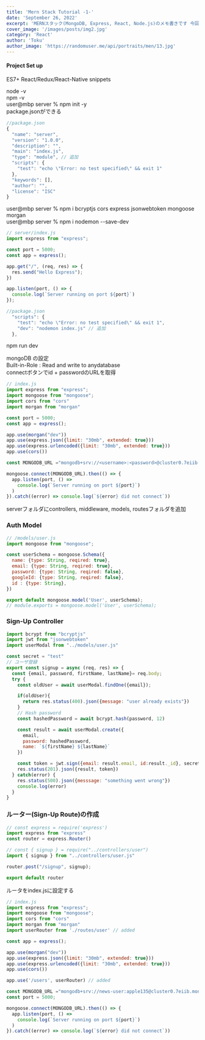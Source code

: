 ```yaml
---
title: 'Mern Stack Tutorial -1-'
date: 'September 26, 2022'
excerpt: 'MERNスタック(MongoDB, Express, React, Node.js)のメモ書きです 今回から実際にアプリを作成します'
cover_image: '/images/posts/img2.jpg'
category: 'React'
author: 'Toku'
author_image: 'https://randomuser.me/api/portraits/men/13.jpg'
---
```


<!-- Markdow generator - https://jaspervdj.be/lorem-markdownum/ -->

#### Project Set up
ES7+ React/Redux/React-Native snippets

node -v  
npm -v  
user@mbp server % npm init -y  
package.jsonができる  
~~~js
//package.json
{
  "name": "server",
  "version": "1.0.0",
  "description": "",
  "main": "index.js",
  "type": "module", // 追加
  "scripts": {
    "test": "echo \"Error: no test specified\" && exit 1"
  },
  "keywords": [],
  "author": "",
  "license": "ISC"
}
~~~
user@mbp server % npm i bcryptjs cors express jsonwebtoken mongoose morgan  
user@mbp server % npm i nodemon --save-dev

~~~Javascript
// server/index.js
import express from "express";

const port = 5000;
const app = express();

app.get("/", (req, res) => {
  res.send("Hello Express");
})

app.listen(port, () => {
  console.log(`Server running on port ${port}`)
});
~~~

~~~Javascript
//package.json
  "scripts": {
    "test": "echo \"Error: no test specified\" && exit 1",
    "dev": "nodemon index.js" // 追加
  },
~~~
npm run dev

mongoDB の設定  
Built-in-Role : Read and write to anydatabase  
connectボタンでid + passwordのURLを取得

~~~js
// index.js
import express from "express";
import mongoose from "mongoose";
import cors from "cors"
import morgan from "morgan"

const port = 5000;
const app = express();

app.use(morgan("dev"))
app.use(express.json({limit: "30mb", extended: true}))
app.use(express.urlencoded({limit: "30mb", extended: true}))
app.use(cors())

const MONGODB_URL ="mongodb+srv://<username>:<password>@cluster0.7eiib.mongodb.net/news_db?retryWrites=true&w=majority"

mongoose.connect(MONGODB_URL).then(() => {
  app.listen(port, () => 
    console.log(`Server running on port ${port}`)
  )
}).catch((error) => console.log(`${error} did not connect`))
~~~

serverフォルダにcontrollers, middleware, models, routesフォルダを追加
### Auth Model
~~~js
// /models/user.js
import mongoose from "mongoose";

const userSchema = mongoose.Schema({
  name: {type: String, reqired: true},
  email: {type: String, reqired: true},
  password: {type: String, reqired: false},
  googleId: {type: String, reqired: false},
  id : {type: String},
})

export default mongoose.model('User', userSchema);
// module.exports = mongoose.model('User', userSchema);
~~~
### Sign-Up Controller
~~~js
import bcrypt from "bcryptjs"
import jwt from "jsonwebtoken"
import userModal from "../models/user.js"

const secret = "test"
// ユーザ登録
export const signup = async (req, res) => {
  const {email, password, firstName, lastName}= req.body;
  try {
    const oldUser = await userModal.findOne({email});

    if(oldUser){
      return res.status(400).json({message: "user already exists"})
    }
    // Hash password
    const hashedPassword = await bcrypt.hash(password, 12)

    const result = await userModal.create({
      email,
      password: hashedPassword,
      name: `${firstName} ${lastName}`
    })

    const token = jwt.sign({email: result.email, id:result._id}, secret, {expiresIn: "1h"})
    res.status(201).json({result, token})
  } catch(error) {
    res.status(500).json({messsage: "something went wrong"})
    console.log(error)
  }
}
~~~
### ルーター(Sign-Up Route)の作成
~~~js
// const express = require('express')
import express from "express"
const router = express.Router()

// const { signup } = require("../controllers/user")
import { signup } from "../controllers/user.js"

router.post("/signup", signup);

export default router
~~~
ルータをindex.jsに設定する
~~~js
// index.js
import express from "express";
import mongoose from "mongoose";
import cors from "cors"
import morgan from "morgan"
import userRouter from './routes/user' // added

const app = express();

app.use(morgan("dev"))
app.use(express.json({limit: "30mb", extended: true}))
app.use(express.urlencoded({limit: "30mb", extended: true}))
app.use(cors())

app.use('/users', userRouter) // added

const MONGODB_URL ="mongodb+srv://news-user:apple135@cluster0.7eiib.mongodb.net/news_db?retryWrites=true&w=majority"
const port = 5000;

mongoose.connect(MONGODB_URL).then(() => {
  app.listen(port, () => 
    console.log(`Server running on port ${port}`)
  )
}).catch((error) => console.log(`${error} did not connect`))
~~~

~~~js


~~~

~~~js


~~~

~~~js


~~~

~~~js


~~~

~~~js


~~~

~~~js


~~~

~~~js


~~~

~~~js


~~~

~~~js


~~~

~~~js


~~~

~~~js


~~~

~~~js


~~~

~~~js


~~~

~~~js


~~~
